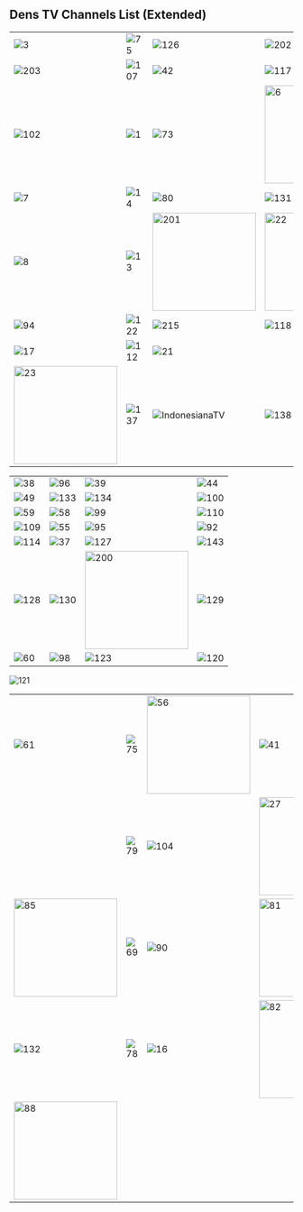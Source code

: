 ## Dens TV Channels List (Extended)
| | | | |
-- | -- | -- | -- |
![3](https://github.com/user-attachments/assets/1e22cec5-d55c-4b65-b81b-31bf61b31a24)|![75](https://github.com/user-attachments/assets/128730bf-5216-4bce-83c0-9e39790f2323)|![126](https://github.com/user-attachments/assets/dce0be66-8eac-43c9-8349-c77240d394ee)|![202](https://github.com/user-attachments/assets/c1f9eb4d-51b5-4749-b034-5f06046f75dd)
![203](https://github.com/user-attachments/assets/88fe2120-baed-4d8a-a491-46010cbbd4b6)|![107](https://github.com/user-attachments/assets/ae9c0a83-5ff7-4454-a8a4-bbd337939c27)|![42](https://github.com/user-attachments/assets/9a4cf684-db28-40ed-b988-d367f26cb66c)|![117](https://github.com/user-attachments/assets/19581afc-1f1e-4273-9d14-fe80cb9dea01)
![102](https://github.com/user-attachments/assets/d9bc9903-b1b0-4c94-a435-15ad0dab0406)|![1](https://github.com/user-attachments/assets/600662ee-8145-4731-9642-89bc4bd8dc35)|![73](https://github.com/user-attachments/assets/592be2ae-ea34-48d9-86ed-625a53daa312)|<img width="183" height="174" alt="6" src="https://github.com/user-attachments/assets/9043c46a-8bbc-4aab-b23b-7e041bc4f81d" />
![7](https://github.com/user-attachments/assets/71b001b4-d444-4655-a1b7-0783bea2feff)|![14](https://github.com/user-attachments/assets/256b56ac-c8b9-478e-93e4-84fae04dfc35)|![80](https://github.com/user-attachments/assets/2d1d85da-b895-449d-a573-3edd141bc813)|![131](https://github.com/user-attachments/assets/657fadc1-eb19-4cd9-9eba-8a7201ef5acc)
![8](https://github.com/user-attachments/assets/31bbf2ae-2af9-4f48-b8b9-cab45a847c3c)|![13](https://github.com/user-attachments/assets/fcefc8eb-8f39-4c9c-a35b-a45c792fa52c)|<img width="183" height="174" alt="201" src="https://github.com/user-attachments/assets/4f2220b1-c522-47b0-b921-dd25ba3104a1" />|<img width="183" height="174" alt="22" src="https://github.com/user-attachments/assets/18d22e76-10b3-4533-9f3d-571f803a6328" />
![94](https://github.com/user-attachments/assets/8c860c39-63b8-4bbe-bbdd-fc93c2426cb3)|![122](https://github.com/user-attachments/assets/d5a15479-7d0d-45ab-938f-56c3dbf091e2)|![215](https://github.com/user-attachments/assets/96dd1b99-439c-46a4-ba76-551706a689aa)|![118](https://github.com/user-attachments/assets/9cc21d1e-44bf-47a4-91f7-47aafebec864)
![17](https://github.com/user-attachments/assets/42c5cf63-9dfe-470d-ba50-6243c699ae76)|![112](https://github.com/user-attachments/assets/36dad2fc-be23-4306-b202-9600a587f293)|![21](https://github.com/user-attachments/assets/8f00b9e7-9a42-42fc-871e-67b42f09f784)
<img width="183" height="174" alt="23" src="https://github.com/user-attachments/assets/f298c0c2-b8f7-45cc-8ac1-daab08c9ca28" />|![137](https://github.com/user-attachments/assets/59329dbc-66eb-47bd-8d66-662817931c3b)|![IndonesianaTV](https://github.com/user-attachments/assets/de491eb9-64e1-42ce-97a5-f64f7845184b)|![138](https://github.com/user-attachments/assets/6d07f784-c1ca-49df-ae61-023719adf1f5)

| | | | |
-- | -- | -- | --
![38](https://github.com/user-attachments/assets/58d1ebd3-bd27-4a66-a035-9c51b5d0dc04)|![96](https://github.com/user-attachments/assets/8ab4b603-50c2-44bb-ba91-dd0a30bc64cc)|![39](https://github.com/user-attachments/assets/50d45403-b674-4e1f-95d8-e8f8e8b085ab)|![44](https://github.com/user-attachments/assets/f12015ac-8a25-4ff3-83e9-6a1944423fcb)
![49](https://github.com/user-attachments/assets/91b854c7-285f-45f2-9d33-2f5d190fef75)|![133](https://github.com/user-attachments/assets/46ba8735-5cb2-4813-8262-2318c736e395)|![134](https://github.com/user-attachments/assets/b4de5dda-58d5-4e20-83e1-a8a58a76f198)|![100](https://github.com/user-attachments/assets/c032029b-bec3-4714-baf2-e8acf9501536)
![59](https://github.com/user-attachments/assets/08c0b94d-87f5-4f53-becb-0e01bf5e78cf)|![58](https://github.com/user-attachments/assets/09812767-4358-4d7b-b931-ad829d7e3ca5)|![99](https://github.com/user-attachments/assets/babcb206-aad4-4f3c-811d-5b055ef92540)|![110](https://github.com/user-attachments/assets/c1d26fe8-3188-479f-a889-41c976d5477e)
![109](https://github.com/user-attachments/assets/fc3f4fa4-54ba-463c-a177-c8a2cbba46f3)|![55](https://github.com/user-attachments/assets/382293cc-ab4f-405c-a118-4c4aa333434a)|![95](https://github.com/user-attachments/assets/245e855e-4bc9-4bf4-b028-725edf723608)|![92](https://github.com/user-attachments/assets/34822f97-54a5-475b-a3c1-601188a57296)
![114](https://github.com/user-attachments/assets/9204f619-e3fb-4d23-a564-895ea2d49a4f)|![37](https://github.com/user-attachments/assets/06feee24-5e4c-4ce2-b940-98d047880cb8)|![127](https://github.com/user-attachments/assets/83fc8bb7-bf61-4359-bc08-86e96a487c8f)|![143](https://github.com/user-attachments/assets/4977a261-99c3-4758-872f-0fb5ad95e7ec)
![128](https://github.com/user-attachments/assets/76fc188a-7974-486d-9b40-92b89d499cee)|![130](https://github.com/user-attachments/assets/44ca95ce-ee94-4442-ab37-8a105e01c4ae)|<img width="183" height="174" alt="200" src="https://github.com/user-attachments/assets/5498fc9e-9c79-488f-bb8c-882bb02e56f7" />|![129](https://github.com/user-attachments/assets/2e00b645-d1ed-4deb-aad5-8f598c31de1c)
![60](https://github.com/user-attachments/assets/3b017f6a-6fc6-4d3f-9fcf-f1fb6c1a503f)|![98](https://github.com/user-attachments/assets/2a08833f-6234-43b6-b1ac-205c153fc54b)|![123](https://github.com/user-attachments/assets/74ac9586-3fa4-4f5b-96fb-43b2dbb46214)|![120](https://github.com/user-attachments/assets/ca68d5ef-eac2-4f86-ba8e-c68226928e6f)
![121](https://github.com/user-attachments/assets/ac166c8e-9456-4ed9-8237-cf4632b3b797)

| | | | |
-- | -- | -- | --
![61](https://github.com/user-attachments/assets/e84a3ed2-01d9-44ff-ac4c-9bd163ab2bbf)|![75](https://github.com/user-attachments/assets/2f85d81b-bb45-4c6a-9cfe-d1aa7a12e058)|<img width="183" height="174" alt="56" src="https://github.com/user-attachments/assets/2da02c39-3313-470b-b780-7267b46791d4" />|![41](https://github.com/user-attachments/assets/93b63ead-5f17-4e4d-a393-152469341ff2)
||![79](https://github.com/user-attachments/assets/e1a26d32-578d-475a-aa26-e2a88f398344)|![104](https://github.com/user-attachments/assets/1d82e0a3-4b4d-4d1f-bf60-62ae9abfb04b)|<img width="183" height="174" alt="27" src="https://github.com/user-attachments/assets/85e32cad-e4e3-4f7c-be56-3d0d8a51b065" />
<img width="183" height="174" alt="85" src="https://github.com/user-attachments/assets/bd4b9725-8b0f-4286-a7bd-778a3bb48e62" />|![69](https://github.com/user-attachments/assets/5e10d6e7-54ec-40a6-989e-24913d3f27f1)|![90](https://github.com/user-attachments/assets/a0008187-a814-47a7-83f7-c5d8d6a465cb)|<img width="183" height="174" alt="81" src="https://github.com/user-attachments/assets/c0374299-1f38-4b4b-aa21-ec20e05103d8" />
![132](https://github.com/user-attachments/assets/99dfc0a1-4b81-4e30-89d8-7c9cd7282162)|![78](https://github.com/user-attachments/assets/0a95e381-c5a8-4737-bbe3-a97fe30380d9)|![16](https://github.com/user-attachments/assets/333e9541-f3e7-475d-8801-b5d25e86e42d)|<img width="183" height="174" alt="82" src="https://github.com/user-attachments/assets/47b5347a-e56a-4a5e-b641-ea0b8bd801e0" />
<img width="183" height="174" alt="88" src="https://github.com/user-attachments/assets/61a8084b-c228-4a92-8668-16d22e28c72d" />|
